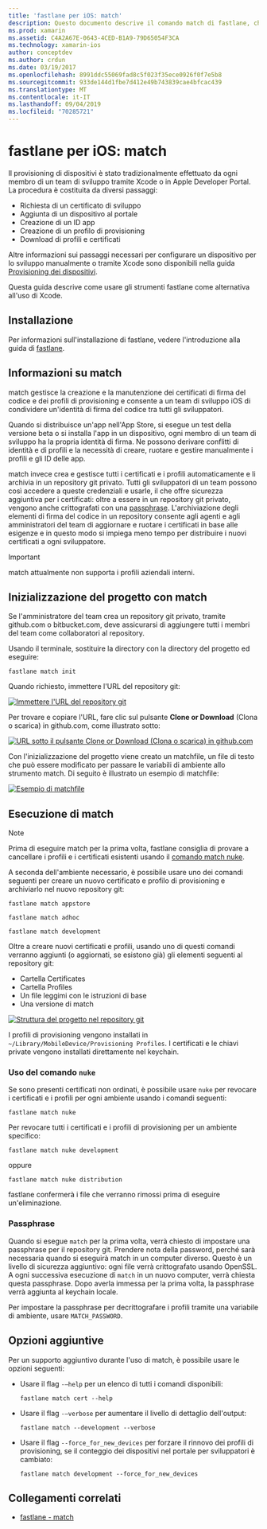 ```yaml
---
title: 'fastlane per iOS: match'
description: Questo documento descrive il comando match di fastlane, che consente di creare e gestire i certificati di firma del codice e i profili di provisioning per lo sviluppo di app iOS.
ms.prod: xamarin
ms.assetid: C4A2A67E-0643-4CED-B1A9-79D65054F3CA
ms.technology: xamarin-ios
author: conceptdev
ms.author: crdun
ms.date: 03/19/2017
ms.openlocfilehash: 8991ddc55069fad8c5f023f35ece0926f0f7e5b8
ms.sourcegitcommit: 933de144d1fbe7d412e49b743839cae4bfcac439
ms.translationtype: MT
ms.contentlocale: it-IT
ms.lasthandoff: 09/04/2019
ms.locfileid: "70285721"
---
```

# <a name="fastlane-for-ios---match"></a>fastlane per iOS: match

Il provisioning di dispositivi è stato tradizionalmente effettuato da ogni membro di un team di sviluppo tramite Xcode o in Apple Developer Portal. La procedura è costituita da diversi passaggi:

- Richiesta di un certificato di sviluppo
- Aggiunta di un dispositivo al portale
- Creazione di un ID app
- Creazione di un profilo di provisioning
- Download di profili e certificati

Altre informazioni sui passaggi necessari per configurare un dispositivo per lo sviluppo manualmente o tramite Xcode sono disponibili nella guida [Provisioning dei dispositivi](~/ios/get-started/installation/device-provisioning/index.md).

Questa guida descrive come usare gli strumenti fastlane come alternativa all'uso di Xcode.

## <a name="installation"></a>Installazione

Per informazioni sull'installazione di fastlane, vedere l'introduzione alla guida di [fastlane](~/ios/deploy-test/provisioning/fastlane/index.md#Installation).

<a name="whatismatch" />

## <a name="what-is-match"></a>Informazioni su match

match gestisce la creazione e la manutenzione dei certificati di firma del codice e dei profili di provisioning e consente a un team di sviluppo iOS di condividere un'identità di firma del codice tra tutti gli sviluppatori.

Quando si distribuisce un'app nell'App Store, si esegue un test della versione beta o si installa l'app in un dispositivo, ogni membro di un team di sviluppo ha la propria identità di firma. Ne possono derivare conflitti di identità e di profili e la necessità di creare, ruotare e gestire manualmente i profili e gli ID delle app.

match invece crea e gestisce tutti i certificati e i profili automaticamente e li archivia in un repository git privato. Tutti gli sviluppatori di un team possono così accedere a queste credenziali e usarle, il che offre sicurezza aggiuntiva per i certificati: oltre a essere in un repository git privato, vengono anche crittografati con una [passphrase](#passphrase). L'archiviazione degli elementi di firma del codice in un repository consente agli agenti e agli amministratori del team di aggiornare e ruotare i certificati in base alle esigenze e in questo modo si impiega meno tempo per distribuire i nuovi certificati a ogni sviluppatore.

> [!IMPORTANT]
> match attualmente non supporta i profili aziendali interni.

<a name="initializing" />

## <a name="initializing-your-project-with-match"></a>Inizializzazione del progetto con match

Se l'amministratore del team crea un repository git privato, tramite github.com o bitbucket.com, deve assicurarsi di aggiungere tutti i membri del team come collaboratori al repository.

Usando il terminale, sostituire la directory con la directory del progetto ed eseguire:

```
fastlane match init
```

Quando richiesto, immettere l'URL del repository git:

 [![](match-images/fastlane-image7.png "Immettere l'URL del repository git")](match-images/fastlane-image7.png#lightbox)

Per trovare e copiare l'URL, fare clic sul pulsante **Clone or Download** (Clona o scarica) in github.com, come illustrato sotto:

[![](match-images/fastlane-image6.png "URL sotto il pulsante Clone or Download (Clona o scarica) in github.com")](match-images/fastlane-image6.png#lightbox)

Con l'inizializzazione del progetto viene creato un matchfile, un file di testo che può essere modificato per passare le variabili di ambiente allo strumento match. Di seguito è illustrato un esempio di matchfile:

[![](match-images/fastlane-image8.png "Esempio di matchfile")](match-images/fastlane-image8.png#lightbox)

<a name="running" />

## <a name="running-match"></a>Esecuzione di match

> [!NOTE]
> Prima di eseguire match per la prima volta, fastlane consiglia di provare a cancellare i profili e i certificati esistenti usando il [comando match nuke](#using).

A seconda dell'ambiente necessario, è possibile usare uno dei comandi seguenti per creare un nuovo certificato e profilo di provisioning e archiviarlo nel nuovo repository git:

```
fastlane match appstore

fastlane match adhoc

fastlane match development
```

Oltre a creare nuovi certificati e profili, usando uno di questi comandi verranno aggiunti (o aggiornati, se esistono già) gli elementi seguenti al repository git:

- Cartella Certificates
- Cartella Profiles
- Un file leggimi con le istruzioni di base
- Una versione di match

[![](match-images/fastlane-image9.png "Struttura del progetto nel repository git")](match-images/fastlane-image9.png#lightbox)

I profili di provisioning vengono installati in `~/Library/MobileDevice/Provisioning Profiles`. I certificati e le chiavi private vengono installati direttamente nel keychain.

<a name="using" />

### <a name="using-the-nuke-command"></a>Uso del comando `nuke`

Se sono presenti certificati non ordinati, è possibile usare `nuke` per revocare i certificati e i profili per ogni ambiente usando i comandi seguenti:

```
fastlane match nuke
```

Per revocare tutti i certificati e i profili di provisioning per un ambiente specifico:

```
fastlane match nuke development
```

 oppure

```
fastlane match nuke distribution
```

fastlane confermerà i file che verranno rimossi prima di eseguire un'eliminazione.

<a name="passphrase" />

### <a name="passphrase"></a>Passphrase

Quando si esegue `match` per la prima volta, verrà chiesto di impostare una passphrase per il repository git. Prendere nota della password, perché sarà necessaria quando si eseguirà match in un computer diverso. Questo è un livello di sicurezza aggiuntivo: ogni file verrà crittografato usando OpenSSL. A ogni successiva esecuzione di `match` in un nuovo computer, verrà chiesta questa passphrase. Dopo averla immessa per la prima volta, la passphrase verrà aggiunta al keychain locale.

Per impostare la passphrase per decrittografare i profili tramite una variabile di ambiente, usare `MATCH_PASSWORD`.

<a name="options" />

## <a name="additional-options"></a>Opzioni aggiuntive

Per un supporto aggiuntivo durante l'uso di match, è possibile usare le opzioni seguenti:

- Usare il flag `-–help` per un elenco di tutti i comandi disponibili:

    ```
    fastlane match cert --help
    ```

- Usare il flag `-–verbose` per aumentare il livello di dettaglio dell'output:

    ```
    fastlane match --development --verbose
    ```

- Usare il flag `--force_for_new_devices` per forzare il rinnovo dei profili di provisioning, se il conteggio dei dispositivi nel portale per sviluppatori è cambiato:

    ```
    fastlane match development --force_for_new_devices
    ```

## <a name="related-links"></a>Collegamenti correlati

- [fastlane - match](https://github.com/fastlane/fastlane/blob/master/match/README.md)
